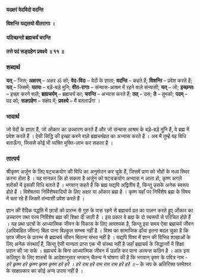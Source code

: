 #### यदक्षरं वेदविदो वदन्ति
#### विशन्ति यद्यतयो वीतरागाः ।
#### यदिच्छन्तो ब्रह्मचर्यं चरन्ति
#### तत्ते पदं सङ्ग्रहेण प्रवक्ष्ये ॥ ११ ॥

### शब्दार्थ

**यत्** – जिस; **अक्षरम्** – अक्षर ॐ को; **वेद-विदः** – वेदों के ज्ञाता; **वदन्ति** – कहते हैं; **विशन्ति** – प्रवेश करते हैं; **यत्** – जिसमें; **यतयः** – बड़े-बड़े मुनि; **वीत-रागाः** – संन्यास-आश्रम में रहने वाले संन्यासी; **यत्** – जो; **इच्छन्तः** – इच्छा करने वाले; **ब्रह्मचर्यम्** – ब्रह्मचर्य का; **चरन्ति** – अभ्यास करते हैं; **तत्** – उस; **ते** – तुमको; **पदम्** – पद को; **सङग्रहेण** – संक्षेप में; **प्रवक्ष्ये** – मैं बतलाउँगा ।

### भावार्थ

जो वेदों के ज्ञाता हैं, जो ओंकार का उच्चारण करते हैं और जो संन्यास आश्रम के बड़े-बड़े मुनि हैं, वे ब्रह्म में प्रवेश करते हैं । ऐसी सिद्धि की इच्छा करने वाले ब्रह्मचर्यव्रत का अभ्यास करते हैं । अब मैं तुम्हें वह विधि बताऊँगा, जिससे कोई भी व्यक्ति मुक्ति-लाभ कर सकता है ।

### तात्पर्य

श्रीकृष्ण अर्जुन के लिए षट्चक्रयोग की विधि का अनुमोदन कर चुके हैं, जिसमें प्राण को भौहों के मध्य स्थिर करना होता है । यह मानकर कि हो सकता है अर्जुन को षट्चक्रयोग अभ्यास न आता हो, कृष्ण अगले श्लोकों में इसकी विधि बताते हैं । भगवान् कहते हैं कि ब्रह्म यद्यपि अद्वितीय है, किन्तु उसके अनेक स्वरूप होते हैं । विशेषतया निर्विशेषवादियों के लिए अक्षर या ओंकार ब्रह्म है । कृष्ण यहाँ पर निर्विशेष ब्रह्म के विषय में बता रहे हैं जिसमें संन्यासी प्रवेश करते हैं ।

ज्ञान की वैदिक पद्धति में छात्रों को प्रारम्भ से गुरु के पास रहने से ब्रह्मचर्य व्रत का पालन करते हुए ओंकार का उच्चारण तथा परम निर्विशेष ब्रह्म की शिक्षा दी जाती है । इस प्रकार वे ब्रह्म के दो स्वरूपों से परिचित होते हैं । यह प्रथा छात्रों के आध्यात्मिक जीवन के विकास के लिए आवश्यक है, किन्तु इस समय ऐसा ब्रह्मचर्य जीवन (अविवाहित जीवन) बिता पाना बिल्कुल सम्भव नहीं है । विश्व का सामाजिक ढाँचा इतना बदल चुका है कि छात्र जीवन के प्रारम्भ से ब्रह्मचर्य जीवन बिताना संभव नहीं है । यद्यपि विश्व में ज्ञान की विभिन्न शाखाओं के लिए अनेक संस्थाएँ हैं, किन्तु ऐसी मान्यता प्राप्त एक भी संस्था नहीं है जहाँ ब्रह्मचर्य के सिद्धान्तों में शिक्षा प्रदान की जा सके । ब्रह्मचर्य के बिना आध्यात्मिक जीवन में उन्नति कर पाना अत्यन्त कठिन है । अतः इस कलियुग के लिए शास्त्रों के आदेशानुसार भगवान् चैतन्य ने घोषणा की है कि भगवान् कृष्ण के पवित्र नाम - *हरे कृष्ण हरे कृष्ण कृष्ण कृष्ण हरे हरे । हरे राम हरे राम राम राम हरे हरे ॥* – के जप के अतिरिक्त परमेश्वर के साक्षात्कार का कोई अन्य उपाय नहीं है ।